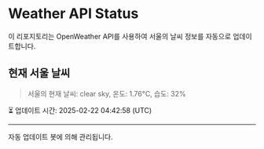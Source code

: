 
# Weather API Status

이 리포지토리는 OpenWeather API를 사용하여 서울의 날씨 정보를 자동으로 업데이트합니다.

## 현재 서울 날씨
> 서울의 현재 날씨: clear sky, 온도: 1.76°C, 습도: 32%

⏳ 업데이트 시간: 2025-02-22 04:42:58 (UTC)

---
자동 업데이트 봇에 의해 관리됩니다.
